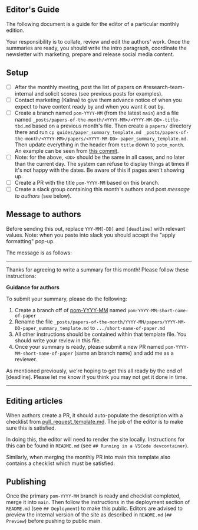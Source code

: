 ## Editor's Guide

The following document is a guide for the editor of a particular monthly edition.

Your responsibility is to collate, review and edit the authors' work. Once the summaries are ready, you should write the intro paragraph, coordinate the newsletter with marketing, prepare and release social media content.

## Setup

- [ ] After the monthly meeting, post the list of papers on #research-team-internal and solicit scores (see previous posts for examples).
- [ ] Contact marketing (Kalina) to give them advance notice of when you expect to have content ready by and when you want it out by.
- [ ] Create a branch named `pom-YYYY-MM` (from the latest `main`) and a file named `_posts/papers-of-the-month/<YYYY-MM>/<YYYY-MM-DD>-title-tbd.md` based on a previous month's file. Then create a `papers/` directory there and run `cp guides/paper_summary_template.md _posts/papers-of-the-month/<YYYY-MM>/papers/<YYYY-MM-DD>-paper_summary_template.md`. Then update everything in the header from `title` down to `potm_month`. An example can be seen from [this commit](https://github.com/graphcore-research/graphcore-research.github.io-internal/commit/2c733f13efeb70eb237b2a1a17ba967785c1700c).
- [ ] Note: for the above, `<DD>` should be the same in all cases, and no later than the current day. The system can refuse to display things at times if it's not happy with the dates. Be aware of this if pages aren't showing up.
- [ ] Create a PR with the title `pom-YYYY-MM` based on this branch.
- [ ] Create a slack group containing this month's authors and post _message to authors_ (see below).

## Message to authors

Before sending this out, replace `YYY-MM[-DD]` and `[deadline]` with relevant values. Note: when you paste into slack you should accept the "apply formatting" pop-up.

The message is as follows:

---

Thanks for agreeing to write a summary for this month! Please follow these instructions:

**Guidance for authors**

To submit your summary, please do the following:
1. Create a branch off of [pom-YYYY-MM](https://github.com/graphcore-research/graphcore-research.github.io-internal/compare/pom-YYYY-MM) named `pom-YYYY-MM-short-name-of-paper`
2. Rename the file `_posts/papers-of-the-month/YYYY-MM/papers/YYYY-MM-DD-paper_summary_template.md` to `.../short-name-of-paper.md`
3. All other instructions should be contained within that template file. You should write your review in this file.
4. Once your summary is ready, please submit a new PR named `pom-YYYY-MM-short-name-of-paper` (same an branch name) and add me as a reviewer.

As mentioned previously, we're hoping to get this all ready by the end of [deadline]. Please let me know if you think you may not get it done in time.

---

## Editing articles

When authors create a PR, it should auto-populate the description with a checklist from [pull_request_template.md](https://github.com/graphcore-research/graphcore-research.github.io-internal/blob/main/pull_request_template.md). The job of the editor is to make sure this is satisfied.

In doing this, the editor will need to render the site locally. Instructions for this can be found in `README.md` (see `## Running in a VSCode devcontainer`).

Similarly, when merging the monthly PR into main this template also contains a checklist which must be satisfied.

## Publishing

Once the primary `pom-YYYY-MM` branch is ready and checklist completed, merge it into `main`. Then follow the instructions in the deployment section of `README.md` (see `## Deployment`) to make this public. Editors are advised to preview the internal version of the site as described in `README.md` (`## Preview`) before pushing to public main.

